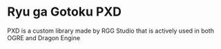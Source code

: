 # Ryu ga Gotoku PXD
 PXD is a custom library made by RGG Studio that is actively used in both OGRE and Dragon Engine
